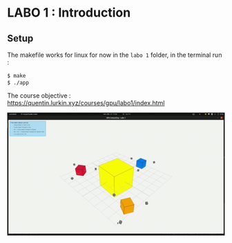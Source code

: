 # LABO 1 : Introduction

## Setup

The makefile works for linux for now
in the `labo 1` folder, in the terminal run :
```
$ make
$ ./app
```

The course objective : https://quentin.lurkin.xyz/courses/gpu/labo1/index.html

![Alt Text](labo_1.gif)